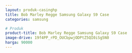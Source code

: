 ```yaml
---
layout: produk-casinghp
title: Bob Marley Regge Samsung Galaxy S9 Case
categories: samsung

# Produk
product-title: Bob Marley Regge Samsung Galaxy S9 Case
image-drive: 19f4PP_rPD_OUCbpwjODPtZ5QI0iSg5N0
harga: 90000
---
```

